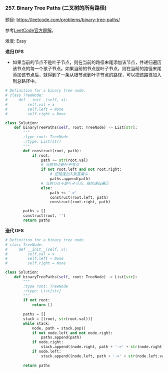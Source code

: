 ### 257. Binary Tree Paths (二叉树的所有路径)

题目:
<https://leetcode.com/problems/binary-tree-paths/>

参考[LeetCode官方题解](https://leetcode-cn.com/problems/binary-tree-paths/solution/er-cha-shu-de-suo-you-lu-jing-by-leetcode/)。

难度:   Easy


**递归 DFS**
- 如果当前的节点不是叶子节点，则在当前的路径末尾添加该节点，并递归遍历该节点的每一个孩子节点。如果当前的节点是叶子节点，则在当前的路径末尾添加该节点后，就得到了一条从根节点到叶子节点的路径，可以把该路径加入到总路径中。
```python
# Definition for a binary tree node.
# class TreeNode:
#     def __init__(self, x):
#         self.val = x
#         self.left = None
#         self.right = None

class Solution:
    def binaryTreePaths(self, root: TreeNode) -> List[str]:
        """
        :type root: TreeNode
        :rtype: List[str]
        """
        def construct(root, path):
            if root:
                path += str(root.val)
                # 当前节点是叶子节点
                if not root.left and not root.right:  
                    # 把路径加入到答案中
                    paths.append(path) 
                # 当前节点不是叶子节点，继续递归遍历
                else:
                    path += '->' 
                    construct(root.left, path)
                    construct(root.right, path)

        paths = []
        construct(root, '')
        return paths  
```


**迭代 DFS**
```python
# Definition for a binary tree node.
# class TreeNode:
#     def __init__(self, x):
#         self.val = x
#         self.left = None
#         self.right = None

class Solution:
    def binaryTreePaths(self, root: TreeNode) -> List[str]:
        """
        :type root: TreeNode
        :rtype: List[str]
        """
        if not root:
            return []
        
        paths = []
        stack = [(root, str(root.val))]
        while stack:
            node, path = stack.pop()
            if not node.left and not node.right:
                paths.append(path)
            if node.right:
                stack.append((node.right, path + '->' + str(node.right.val)))
            if node.left:
                stack.append((node.left, path + '->' + str(node.left.val)))
            
        return paths
```